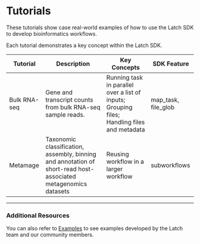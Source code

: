 # Tutorials

These tutorials show case real-world examples of how to use the Latch SDK to develop bioinformatics workflows. 

Each tutorial demonstrates a key concept within the Latch SDK. 

| Tutorial | Description | Key Concepts | SDK Feature
| --- | ----------- | -------- | ----
| Bulk RNA-seq | Gene and transcript counts from bulk RNA-seq sample reads. | Running task in parallel over a list of inputs; Grouping files; Handling files and metadata | map_task, file_glob
| Metamage | Taxonomic classification, assembly, binning and annotation of short-read host-associated metagenomics datasets | Reusing workflow in a larger workflow | subworkflows

---
### Additional Resources
You can also refer to [Examples](../examples/workflows_examples.md) to see examples developed by the Latch team and our community members. 